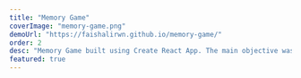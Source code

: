 ```yaml
---
title: "Memory Game"
coverImage: "memory-game.png"
demoUrl: "https://faishalirwn.github.io/memory-game/"
order: 2
desc: "Memory Game built using Create React App. The main objective was to implement Hooks."
featured: true
---
```

